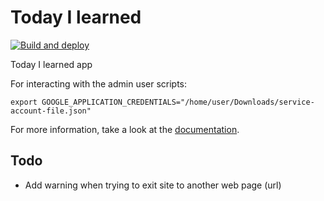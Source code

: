 # Today I learned

[![Build and deploy](https://github.com/halv00rsen/vanligfyr/actions/workflows/firebase-hosting-merge.yml/badge.svg?branch=main)](https://github.com/halv00rsen/vanligfyr/actions/workflows/firebase-hosting-merge.yml)

Today I learned app

For interacting with the admin user scripts:

```
export GOOGLE_APPLICATION_CREDENTIALS="/home/user/Downloads/service-account-file.json"
```

For more information, take a look at the [documentation](https://firebase.google.com/docs/admin/setup).

## Todo

- Add warning when trying to exit site to another web page (url)
